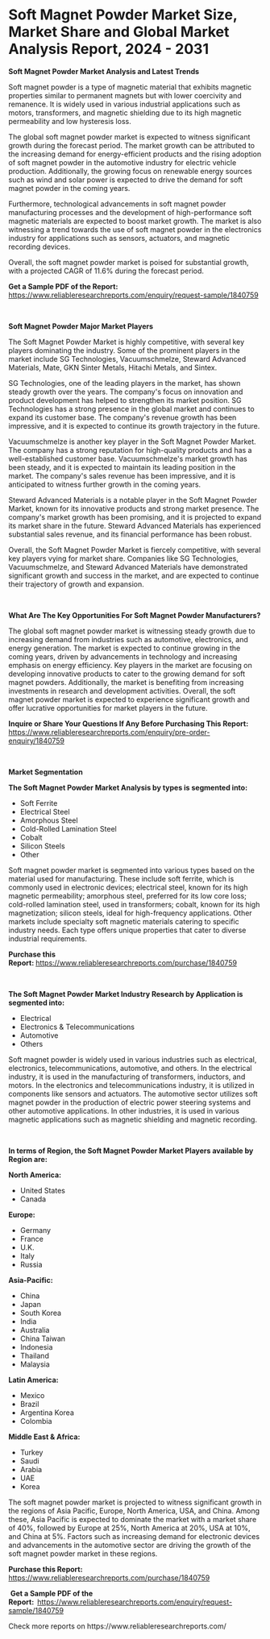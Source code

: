 <p><h1>Soft Magnet Powder Market Size, Market Share and Global Market Analysis Report, 2024 - 2031</h1></p><p><strong>Soft Magnet Powder Market Analysis and Latest Trends</strong></p>
<p><p>Soft magnet powder is a type of magnetic material that exhibits magnetic properties similar to permanent magnets but with lower coercivity and remanence. It is widely used in various industrial applications such as motors, transformers, and magnetic shielding due to its high magnetic permeability and low hysteresis loss.</p><p>The global soft magnet powder market is expected to witness significant growth during the forecast period. The market growth can be attributed to the increasing demand for energy-efficient products and the rising adoption of soft magnet powder in the automotive industry for electric vehicle production. Additionally, the growing focus on renewable energy sources such as wind and solar power is expected to drive the demand for soft magnet powder in the coming years.</p><p>Furthermore, technological advancements in soft magnet powder manufacturing processes and the development of high-performance soft magnetic materials are expected to boost market growth. The market is also witnessing a trend towards the use of soft magnet powder in the electronics industry for applications such as sensors, actuators, and magnetic recording devices.</p><p>Overall, the soft magnet powder market is poised for substantial growth, with a projected CAGR of 11.6% during the forecast period.</p></p>
<p><strong>Get a Sample PDF of the Report:&nbsp;</strong> <a href="https://www.reliableresearchreports.com/enquiry/request-sample/1840759">https://www.reliableresearchreports.com/enquiry/request-sample/1840759</a></p>
<p>&nbsp;</p>
<p><strong>Soft Magnet Powder Major Market Players</strong></p>
<p><p>The Soft Magnet Powder Market is highly competitive, with several key players dominating the industry. Some of the prominent players in the market include SG Technologies, Vacuumschmelze, Steward Advanced Materials, Mate, GKN Sinter Metals, Hitachi Metals, and Sintex.</p><p>SG Technologies, one of the leading players in the market, has shown steady growth over the years. The company's focus on innovation and product development has helped to strengthen its market position. SG Technologies has a strong presence in the global market and continues to expand its customer base. The company's revenue growth has been impressive, and it is expected to continue its growth trajectory in the future.</p><p>Vacuumschmelze is another key player in the Soft Magnet Powder Market. The company has a strong reputation for high-quality products and has a well-established customer base. Vacuumschmelze's market growth has been steady, and it is expected to maintain its leading position in the market. The company's sales revenue has been impressive, and it is anticipated to witness further growth in the coming years.</p><p>Steward Advanced Materials is a notable player in the Soft Magnet Powder Market, known for its innovative products and strong market presence. The company's market growth has been promising, and it is projected to expand its market share in the future. Steward Advanced Materials has experienced substantial sales revenue, and its financial performance has been robust.</p><p>Overall, the Soft Magnet Powder Market is fiercely competitive, with several key players vying for market share. Companies like SG Technologies, Vacuumschmelze, and Steward Advanced Materials have demonstrated significant growth and success in the market, and are expected to continue their trajectory of growth and expansion.</p></p>
<p>&nbsp;</p>
<p><strong>What Are The Key Opportunities For Soft Magnet Powder Manufacturers?</strong></p>
<p><p>The global soft magnet powder market is witnessing steady growth due to increasing demand from industries such as automotive, electronics, and energy generation. The market is expected to continue growing in the coming years, driven by advancements in technology and increasing emphasis on energy efficiency. Key players in the market are focusing on developing innovative products to cater to the growing demand for soft magnet powders. Additionally, the market is benefiting from increasing investments in research and development activities. Overall, the soft magnet powder market is expected to experience significant growth and offer lucrative opportunities for market players in the future.</p></p>
<p><strong>Inquire or Share Your Questions If Any Before Purchasing This Report:</strong> <a href="https://www.reliableresearchreports.com/enquiry/pre-order-enquiry/1840759">https://www.reliableresearchreports.com/enquiry/pre-order-enquiry/1840759</a></p>
<p>&nbsp;</p>
<p><strong>Market Segmentation</strong></p>
<p><strong>The Soft Magnet Powder Market Analysis by types is segmented into:</strong></p>
<p><ul><li>Soft Ferrite</li><li>Electrical Steel</li><li>Amorphous Steel</li><li>Cold-Rolled Lamination Steel</li><li>Cobalt</li><li>Silicon Steels</li><li>Other</li></ul></p>
<p><p>Soft magnet powder market is segmented into various types based on the material used for manufacturing. These include soft ferrite, which is commonly used in electronic devices; electrical steel, known for its high magnetic permeability; amorphous steel, preferred for its low core loss; cold-rolled lamination steel, used in transformers; cobalt, known for its high magnetization; silicon steels, ideal for high-frequency applications. Other markets include specialty soft magnetic materials catering to specific industry needs. Each type offers unique properties that cater to diverse industrial requirements.</p></p>
<p><strong>Purchase this Report:&nbsp;</strong><a href="https://www.reliableresearchreports.com/purchase/1840759">https://www.reliableresearchreports.com/purchase/1840759</a></p>
<p>&nbsp;</p>
<p><strong>The Soft Magnet Powder Market Industry Research by Application is segmented into:</strong></p>
<p><ul><li>Electrical</li><li>Electronics & Telecommunications</li><li>Automotive</li><li>Others</li></ul></p>
<p><p>Soft magnet powder is widely used in various industries such as electrical, electronics, telecommunications, automotive, and others. In the electrical industry, it is used in the manufacturing of transformers, inductors, and motors. In the electronics and telecommunications industry, it is utilized in components like sensors and actuators. The automotive sector utilizes soft magnet powder in the production of electric power steering systems and other automotive applications. In other industries, it is used in various magnetic applications such as magnetic shielding and magnetic recording.</p></p>
<p>&nbsp;</p>
<p><strong>In terms of Region, the Soft Magnet Powder Market Players available by Region are:</strong></p>
<p>
    <p> <strong> North America: </strong>
        <ul>
            <li>United States</li>
            <li>Canada</li>
        </ul>
        </p> 
    <p> <strong> Europe: </strong>
        <ul>
            <li>Germany</li>
            <li>France</li>
            <li>U.K.</li>
            <li>Italy</li>
            <li>Russia</li>
        </ul>
        </p> 
    <p> <strong> Asia-Pacific: </strong>
        <ul>
            <li>China</li>
            <li>Japan</li>
            <li>South Korea</li>
            <li>India</li>
            <li>Australia</li>
            <li>China Taiwan</li>
            <li>Indonesia</li>
            <li>Thailand</li>
            <li>Malaysia</li>
        </ul>
        </p> 
    <p> <strong> Latin America: </strong>
        <ul>
            <li>Mexico</li>
            <li>Brazil</li>
            <li>Argentina Korea</li>
            <li>Colombia</li>
        </ul>
        </p> 
    <p> <strong> Middle East & Africa: </strong>
        <ul>
            <li>Turkey</li>
            <li>Saudi</li>
            <li>Arabia</li>
            <li>UAE</li>
            <li>Korea</li>
        </ul>
    </p>
    </p>
<p><p>The soft magnet powder market is projected to witness significant growth in the regions of Asia Pacific, Europe, North America, USA, and China. Among these, Asia Pacific is expected to dominate the market with a market share of 40%, followed by Europe at 25%, North America at 20%, USA at 10%, and China at 5%. Factors such as increasing demand for electronic devices and advancements in the automotive sector are driving the growth of the soft magnet powder market in these regions.</p></p>
<p><strong>Purchase this Report: </strong><a href="https://www.reliableresearchreports.com/purchase/1840759">https://www.reliableresearchreports.com/purchase/1840759</a></p>
<p>&nbsp;<strong>Get a Sample PDF of the Report:&nbsp;&nbsp;</strong><a href="https://www.reliableresearchreports.com/enquiry/request-sample/1840759">https://www.reliableresearchreports.com/enquiry/request-sample/1840759</a></p>
<p><strong></strong></p>
<p>Check more reports on https://www.reliableresearchreports.com/</p>